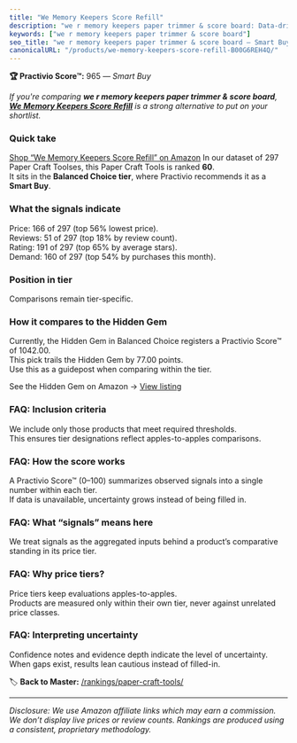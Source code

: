 ```yaml
---
title: "We Memory Keepers Score Refill"
description: "we r memory keepers paper trimmer & score board: Data-driven within Balanced Choice ranking using the Practivio Score™. Positioned by quality, value, demand, f…"
keywords: ["we r memory keepers paper trimmer & score board"]
seo_title: "we r memory keepers paper trimmer & score board — Smart Buy Balanced Choice (2025)"
canonicalURL: "/products/we-memory-keepers-score-refill-B00G6REH4Q/"
---
```


**🏆 Practivio Score™:** 965 — _Smart Buy_


*If you're comparing **we r memory keepers paper trimmer & score board**, **[We Memory Keepers Score Refill](https://www.amazon.com/dp/B00G6REH4Q?tag=practivio-20)** is a strong alternative to put on your shortlist.*
### Quick take
[Shop “We Memory Keepers Score Refill” on Amazon](https://www.amazon.com/dp/B00G6REH4Q?tag=practivio-20)
In our dataset of 297 Paper Craft Toolses, this Paper Craft Tools is ranked **60**.  
It sits in the **Balanced Choice tier**, where Practivio recommends it as a **Smart Buy**.

### What the signals indicate
Price: 166 of 297 (top 56% lowest price).  
Reviews: 51 of 297 (top 18% by review count).  
Rating: 191 of 297 (top 65% by average stars).  
Demand: 160 of 297 (top 54% by purchases this month).

### Position in tier
Comparisons remain tier-specific.

### How it compares to the Hidden Gem
Currently, the Hidden Gem in Balanced Choice registers a Practivio Score™ of 1042.00.  
This pick trails the Hidden Gem by 77.00 points.  
Use this as a guidepost when comparing within the tier.  

See the Hidden Gem on Amazon → [View listing](https://www.amazon.com/dp/B076Z4N4DP?tag=practivio-20)

### FAQ: Inclusion criteria
We include only those products that meet required thresholds.  
This ensures tier designations reflect apples-to-apples comparisons.

### FAQ: How the score works
A Practivio Score™ (0–100) summarizes observed signals into a single number within each tier.  
If data is unavailable, uncertainty grows instead of being filled in.

### FAQ: What “signals” means here
We treat signals as the aggregated inputs behind a product’s comparative standing in its price tier.

### FAQ: Why price tiers?
Price tiers keep evaluations apples-to-apples.  
Products are measured only within their own tier, never against unrelated price classes.

### FAQ: Interpreting uncertainty
Confidence notes and evidence depth indicate the level of uncertainty.  
When gaps exist, results lean cautious instead of filled-in.


🏷️ **Back to Master:** [/rankings/paper-craft-tools/](/rankings/paper-craft-tools/)

---
_Disclosure: We use Amazon affiliate links which may earn a commission. We don’t display live prices or review counts. Rankings are produced using a consistent, proprietary methodology._
